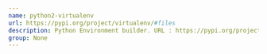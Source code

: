 ```yaml
---
name: python2-virtualenv
url: https://pypi.org/project/virtualenv/#files
description: Python Environment builder. URL : https://pypi.org/project/virtualenv/#files Groups : None
group: None
---
```

